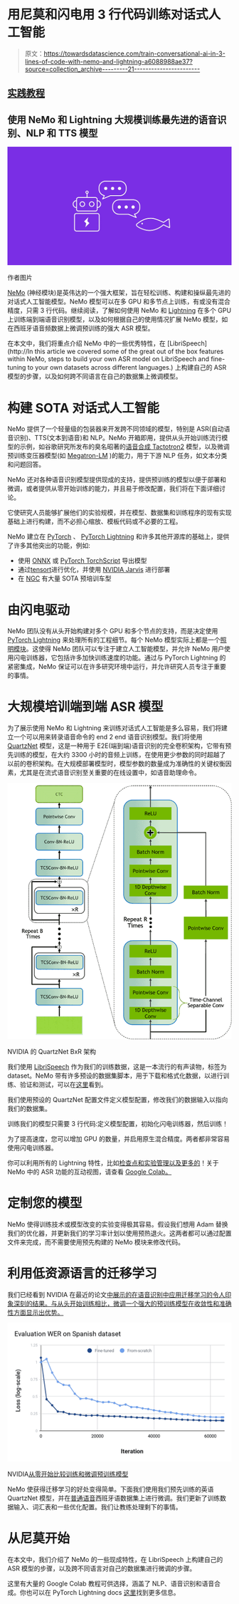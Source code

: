 # 用尼莫和闪电用 3 行代码训练对话式人工智能

> 原文：<https://towardsdatascience.com/train-conversational-ai-in-3-lines-of-code-with-nemo-and-lightning-a6088988ae37?source=collection_archive---------21----------------------->

## [实践教程](https://towardsdatascience.com/tagged/hands-on-tutorials)

## 使用 NeMo 和 Lightning 大规模训练最先进的语音识别、NLP 和 TTS 模型

![](img/20cd8761b32f922fa4f1ab8ddc34c054.png)

作者图片

[NeMo](https://github.com/NVIDIA/NeMo) (神经模块)是英伟达的一个强大框架，旨在轻松训练、构建和操纵最先进的对话式人工智能模型。NeMo 模型可以在多 GPU 和多节点上训练，有或没有混合精度，只需 3 行代码。继续阅读，了解如何使用 NeMo 和 [Lightning](https://github.com/PyTorchLightning/pytorch-lightning) 在多个 GPU 上训练端到端语音识别模型，以及如何根据自己的使用情况扩展 NeMo 模型，如在西班牙语音频数据上微调预训练的强大 ASR 模型。

在本文中，我们将重点介绍 NeMo 中的一些优秀特性，在 [LibriSpeech](http://In this article we covered some of the great out of the box features within NeMo, steps to build your own ASR model on LibriSpeech and fine-tuning to your own datasets across different languages.) 上构建自己的 ASR 模型的步骤，以及如何跨不同语言在自己的数据集上微调模型。

# 构建 SOTA 对话式人工智能

NeMo 提供了一个轻量级的包装器来开发跨不同领域的模型，特别是 ASR(自动语音识别)、TTS(文本到语音)和 NLP。NeMo 开箱即用，提供从头开始训练流行模型的示例，如谷歌研究所发布的臭名昭著的[语音合成 Tactotron2](https://ai.googleblog.com/2017/12/tacotron-2-generating-human-like-speech.html) 模型，以及微调预训练变压器模型(如 [Megatron-LM](https://arxiv.org/abs/1909.08053) )的能力，用于下游 NLP 任务，如文本分类和问题回答。

NeMo 还对各种语音识别模型提供现成的支持，提供预训练的模型以便于部署和微调，或者提供从零开始训练的能力，并且易于修改配置，我们将在下面详细讨论。

它使研究人员能够扩展他们的实验规模，并在模型、数据集和训练程序的现有实现基础上进行构建，而不必担心缩放、模板代码或不必要的工程。

NeMo 建立在 [PyTorch](https://pytorch.org/) 、 [PyTorch Lightning](https://pytorchlightning.ai/) 和许多其他开源库的基础上，提供了许多其他突出的功能，例如:

*   使用 [ONNX](https://pytorch.org/docs/stable/onnx.html) 或 [PyTorch TorchScript](https://pytorch.org/docs/stable/jit.html) 导出模型
*   通过[tensort](https://developer.nvidia.com/tensorrt)进行优化，并使用 [NVIDIA Jarvis](https://developer.nvidia.com/nvidia-jarvis) 进行部署
*   在 [NGC](https://ngc.nvidia.com/catalog/models?orderBy=modifiedDESC&pageNumber=0&query=nemo&quickFilter=models&filters=) 有大量 SOTA 预培训车型

# 由闪电驱动

NeMo 团队没有从头开始构建对多个 GPU 和多个节点的支持，而是决定使用 [PyTorch Lightning](https://github.com/PyTorchLightning/pytorch-lightning) 来处理所有的工程细节。每个 NeMo 模型实际上都是一个[照明模块](https://pytorch-lightning.readthedocs.io/en/stable/lightning_module.html)。这使得 NeMo 团队可以专注于建立人工智能模型，并允许 NeMo 用户使用闪电训练器，它包括许多加快训练速度的功能。通过与 PyTorch Lightning 的紧密集成，NeMo 保证可以在许多研究环境中运行，并允许研究人员专注于重要的事情。

# 大规模培训端到端 ASR 模型

为了展示使用 NeMo 和 Lightning 来训练对话式人工智能是多么容易，我们将建立一个可以用来转录语音命令的 end 2 end 语音识别模型。我们将使用 [QuartzNet](https://arxiv.org/pdf/1910.10261.pdf) 模型，这是一种用于 E2E(端到端)语音识别的完全卷积架构，它带有预先训练的模型，在大约 3300 小时的音频上训练，在使用更少参数的同时超越了以前的卷积架构。在大规模部署模型时，模型参数的数量成为准确性的关键权衡因素，尤其是在流式语音识别至关重要的在线设置中，如语音助理命令。

![](img/b0df1a6e391b41fdac8e8ccacd84488f.png)

NVIDIA 的 QuartzNet BxR 架构

我们使用 [LibriSpeech](http://www.openslr.org/12/) 作为我们的训练数据，这是一本流行的有声读物，标签为 dataset。NeMo 带有许多预设的数据集脚本，用于下载和格式化数据，以进行训练、验证和测试，可以在[这里](https://docs.nvidia.com/deeplearning/nemo/user-guide/docs/en/main/asr/datasets.html)看到。

我们使用预设的 QuartzNet 配置文件定义模型配置，修改我们的数据输入以指向我们的数据集。

训练我们的模型只需要 3 行代码:定义模型配置，初始化闪电训练器，然后训练！

为了提高速度，您可以增加 GPU 的数量，并启用原生混合精度。两者都非常容易使用闪电训练器。

你可以利用所有的 Lightning 特性，比如[检查点和实验管理以及更多的](https://pytorch-lightning.readthedocs.io/en/stable/trainer.html)！关于 NeMo 中的 ASR 功能的互动视图，请查看 [Google Colab。](https://colab.research.google.com/github/NVIDIA/NeMo/blob/main/tutorials/asr/01_ASR_with_NeMo.ipynb#scrollTo=ABUDaC5Js7AW)

# 定制您的模型

NeMo 使得训练技术或模型改变的实验变得极其容易。假设我们想用 Adam 替换我们的优化器，并更新我们的学习率计划以使用预热退火。这两者都可以通过配置文件来完成，而不需要使用预先构建的 NeMo 模块来修改代码。

# 利用低资源语言的迁移学习

我们已经看到 NVIDIA 在最近的论文[中展示的在语音识别中应用迁移学习的令人印象深刻的结果。与从头开始训练相比，微调一个强大的预训练模型在收敛性和准确性方面显示出优势。](https://arxiv.org/abs/2005.04290)

![](img/7ae281f310ba50a22c90f609dca55f27.png)

NVIDIA[从零开始比较训练和微调预训练模型](https://developer.nvidia.com/blog/jump-start-training-for-speech-recognition-models-with-nemo/)

NeMo 使获得迁移学习的好处变得简单。下面我们使用我们预先训练的英语 QuartzNet 模型，并在[普通语音](https://commonvoice.mozilla.org/)西班牙语数据集上进行微调。我们更新了训练数据输入、词汇表和一些优化配置。我们让教练处理剩下的事情。

# 从尼莫开始

在本文中，我们介绍了 NeMo 的一些现成特性，在 LibriSpeech 上构建自己的 ASR 模型的步骤，以及跨不同语言对自己的数据集进行微调的步骤。

这里有大量的 Google Colab 教程可供选择，涵盖了 NLP、语音识别和语音合成。你也可以在 PyTorch Lightning docs [这里](https://pytorch-lightning.readthedocs.io/en/stable/asr_tts.html)找到更多信息。